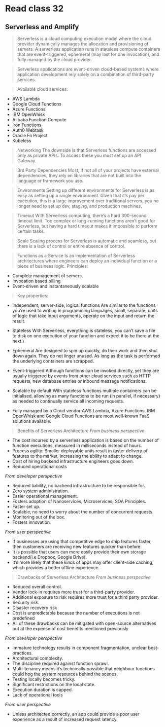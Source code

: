 # Read class 32
## Serverless and Amplify

> Serverless is a cloud computing execution model where the cloud provider dynamically manages the allocation and provisioning of servers. A serverless application runs in stateless compute containers that are event-triggered, ephemeral (may last for one invocation), and fully managed by the cloud provider.

> Serverless applications are event-driven cloud-based systems where application development rely solely on a combination of third-party services.

> Available cloud services:
- AWS Lambda
- Google Cloud Functions
- Azure Functions
- IBM OpenWhisk
- Alibaba Function Compute
- Iron Functions
- Auth0 Webtask
- Oracle Fn Project
- Kubeless

> Networking
The downside is that Serverless functions are accessed only as private APIs. To access these you must set up an API Gateway. 

> 3rd Party Dependencies
Most, if not all of your projects have external dependencies, they rely on libraries that are not built into the language or framework you use.

> Environments
Setting up different environments for Serverless is as easy as setting up a single environment. Given that it’s pay per execution, this is a large improvement over traditional servers, you no longer need to set up dev, staging, and production machines.

> Timeout
With Serverless computing, there’s a hard 300-second timeout limit. Too complex or long-running functions aren’t good for Serverless, but having a hard timeout makes it impossible to perform certain tasks.

> Scale
Scaling process for Serverless is automatic and seamless, but there is a lack of control or entire absence of control. 

> Functions as a Service 
  Is an implementation of Serverless architectures where engineers can deploy an individual function or a piece of business logic. 
 > Principles: 
   - Complete management of servers.
   - Invocation based billing
   - Event-driven and instantaneously scalable

> Key properties:
 - Independent, server-side, logical functions
    Are similar to the functions you’re used to writing in programming languages, small, separate, units of logic that take input arguments, operate on the input and return the result.
 - Stateless
 With Serverless, everything is stateless, you can’t save a file to disk on one execution of your function and expect it to be there at the next.\
 
 - Ephemeral
   Are designed to spin up quickly, do their work and then shut down again. They do not linger unused. As long as the task is performed the underlying containers are scrapped.
 - Event-triggered
  Although functions can be invoked directly, yet they are usually triggered by events from other cloud services such as HTTP requests, new database entries or inbound message notifications.
 - Scalable by default
   With stateless functions multiple containers can be initialised, allowing as many functions to be run (in parallel, if necessary) as needed to continually service all incoming requests.
 - Fully managed by a Cloud vendor
   AWS Lambda, Azure Functions, IBM OpenWhisk and Google Cloud Functions are most well-known FaaS solutions available. 

> Benefits of Serverless Architecture
  *From business perspective*
  -  The cost incurred by a serverless application is based on the number of function executions, measured in milliseconds instead of hours.
  - Process agility: Smaller deployable units result in faster delivery of features to the market, increasing the ability to adapt to change.
  - Cost of hiring backend infrastructure engineers goes down.
  - Reduced operational costs

  *From developer perspective*
  - Reduced liability, no backend infrastructure to be responsible for.
  - Zero system administration.
  - Easier operational management.
  - Fosters adoption of Nanoservices, Microservices, SOA Principles.
  - Faster set up.
  - Scalable, no need to worry about the number of concurrent requests.
  - Monitoring out of the box.
  - Fosters innovation.

  *From user perspective*
   - If businesses are using that competitive edge to ship features faster, then customers are receiving new features quicker than before.
   - It is possible that users can more easily provide their own storage backend(i.e Dropbox, Google Drive).
   - It’s more likely that these kinds of apps may offer client-side caching, which provides a better offline experience.


> Drawbacks of Serverless Architecture
  *From business perspective*
  - Reduced overall control.
  - Vendor lock-in requires more trust for a third-party provider.
  - Additional exposure to risk requires more trust for a third party    provider.
  - Security risk.
  - Disaster recovery risk
  - Cost is unpredictable because the number of executions is not predefined
  - All of these drawbacks can be mitigated with open-source alternatives but at the expense of cost benefits mentioned previously


  *From developer perspective*
   - Immature technology results in component fragmentation, unclear best-practices.
   - Architectural complexity.
   - The discipline required against function sprawl.
   - Multi-tenancy means it’s technically possible that neighbour functions could hog the system resources behind the scenes.
   - Testing locally becomes tricky.
   - Significant restrictions on the local state.
   - Execution duration is capped.
   - Lack of operational tools

  *From user perspective*
   - Unless architected correctly, an app could provide a poor user experience as a result of increased request latency. 